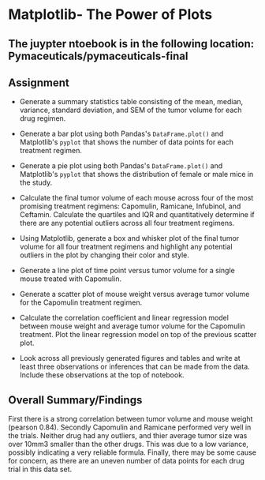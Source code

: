 # Matplotlib- The Power of Plots

## The juypter ntoebook is in the following location: Pymaceuticals/pymaceuticals-final
## Assignment 
* Generate a summary statistics table consisting of the mean, median, variance, standard deviation, and SEM of the tumor volume for each drug regimen.

* Generate a bar plot using both Pandas's `DataFrame.plot()` and Matplotlib's `pyplot` that shows the number of data points for each treatment regimen.

* Generate a pie plot using both Pandas's `DataFrame.plot()` and Matplotlib's `pyplot` that shows the distribution of female or male mice in the study.

* Calculate the final tumor volume of each mouse across four of the most promising treatment regimens: Capomulin, Ramicane, Infubinol, and Ceftamin. Calculate the quartiles and IQR and quantitatively determine if there are any potential outliers across all four treatment regimens.

* Using Matplotlib, generate a box and whisker plot of the final tumor volume for all four treatment regimens and highlight any potential outliers in the plot by changing their color and style.

* Generate a line plot of time point versus tumor volume for a single mouse treated with Capomulin.

* Generate a scatter plot of mouse weight versus average tumor volume for the Capomulin treatment regimen.

* Calculate the correlation coefficient and linear regression model between mouse weight and average tumor volume for the Capomulin treatment. Plot the linear regression model on top of the previous scatter plot.

* Look across all previously generated figures and tables and write at least three observations or inferences that can be made from the data. Include these observations at the top of notebook.

## Overall Summary/Findings
First there is a strong correlation between tumor volume and mouse weight (pearson 0.84). Secondly Capomulin and Ramicane performed very well in the trials. Neither drug had any outliers, and thier average tumor size was over 10mm3 smaller than the other drugs. This was due to a low variance, possibly indicating a very reliable formula. Finally, there may be some cause for concern, as there are an uneven number of data points for each drug trial in this data set. 
